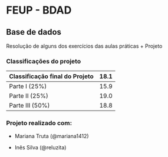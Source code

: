 # FEUP - BDAD

## Base de dados


Resolução de alguns dos exercícios das aulas práticas + Projeto

### Classificações do projeto

| Classificação final do Projeto | 18.1 |
|--------------------------------|------|
| Parte I (25%)                  | 15.9 |
| Parte II (25%)                 | 19.0 |
| Parte III (50%)                | 18.8 |


### Projeto realizado com:
 
 * Mariana Truta (@mariana1412)

 * Inês Silva (@reluzita)